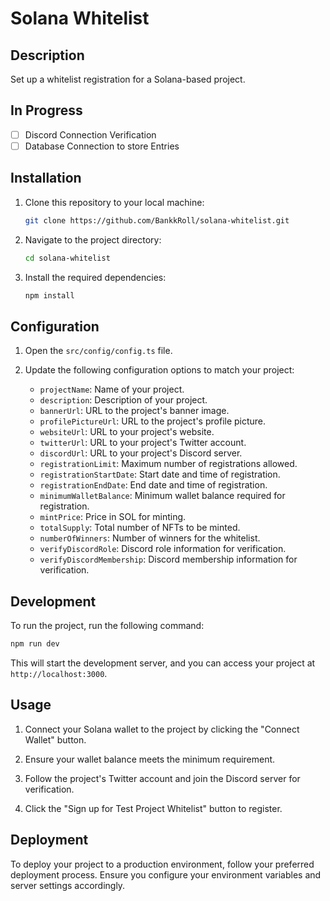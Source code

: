 # Solana Whitelist

## Description
Set up a whitelist registration for a Solana-based project.

## In Progress
- [ ] Discord Connection Verification
- [ ] Database Connection to store Entries 

## Installation
1. Clone this repository to your local machine:

   ```bash
   git clone https://github.com/BankkRoll/solana-whitelist.git
   ```

2. Navigate to the project directory:

   ```bash
   cd solana-whitelist
   ```

3. Install the required dependencies:

   ```bash
   npm install
   ```

## Configuration
1. Open the `src/config/config.ts` file.

2. Update the following configuration options to match your project:

   - `projectName`: Name of your project.
   - `description`: Description of your project.
   - `bannerUrl`: URL to the project's banner image.
   - `profilePictureUrl`: URL to the project's profile picture.
   - `websiteUrl`: URL to your project's website.
   - `twitterUrl`: URL to your project's Twitter account.
   - `discordUrl`: URL to your project's Discord server.
   - `registrationLimit`: Maximum number of registrations allowed.
   - `registrationStartDate`: Start date and time of registration.
   - `registrationEndDate`: End date and time of registration.
   - `minimumWalletBalance`: Minimum wallet balance required for registration.
   - `mintPrice`: Price in SOL for minting.
   - `totalSupply`: Total number of NFTs to be minted.
   - `numberOfWinners`: Number of winners for the whitelist.
   - `verifyDiscordRole`: Discord role information for verification.
   - `verifyDiscordMembership`: Discord membership information for verification.

## Development
To run the project, run the following command:

```bash
npm run dev
```

This will start the development server, and you can access your project at `http://localhost:3000`.

## Usage
1. Connect your Solana wallet to the project by clicking the "Connect Wallet" button.

2. Ensure your wallet balance meets the minimum requirement.

3. Follow the project's Twitter account and join the Discord server for verification.

4. Click the "Sign up for Test Project Whitelist" button to register.

## Deployment
To deploy your project to a production environment, follow your preferred deployment process. Ensure you configure your environment variables and server settings accordingly.


